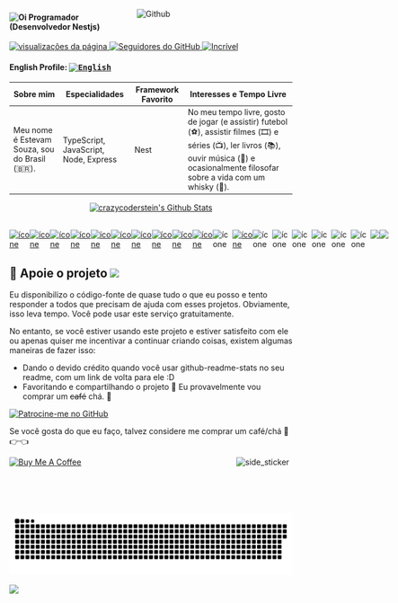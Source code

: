 <img width="55%" align="right" alt="Github" src="https://raw.githubusercontent.com/onimur/.github/master/.resources/git-header.svg" /> <h4> <img src="https://emojis.slackmojis.com/emojis/images/1588866973/8934/hellokittydance.gif?1588866973" alt="Oi" width="42" /> Programador (Desenvolvedor Nestjs) </h4> <p align="left"> <a href="https://github.com/estevam5s"> <img src="https://komarev.com/ghpvc/?username=estevam5s" alt="visualizações da página"> </a> <a href="https://github.com/estevam5s?tab=followers"> <img alt="Seguidores do GitHub" src="https://img.shields.io/github/followers/estevam5s?color=green&logo=github"> </a> <a href="https://github.com/abhisheknaiidu/awesome-github-profile-readme"> <img alt="Incrível" src="https://awesome.re/mentioned-badge.svg"> </a> </p>

#### English Profile: <kbd>[<img title="English" alt="English" src="https://img.icons8.com/color/48/000000/usa.png" width="22">](https://github.com/estevam5s/estevam5s/blob/main/README.md)</kbd>

| **Sobre mim**                                 | **Especialidades**                          | **Framework Favorito** | **Interesses e Tempo Livre**                                                                                                                                                                      |
| --------------------------------------------- | ------------------------------------------- | ---------------------- | ------------------------------------------------------------------------------------------------------------------------------------------------------------------------------------------------- |
| Meu nome é Estevam Souza, sou do Brasil (🇧🇷). | TypeScript, JavaScript, Node, Express | Nest     | No meu tempo livre, gosto de jogar (e assistir) futebol (⚽️), assistir filmes (🎞️) e séries (📺), ler livros (📚), ouvir música (🎵) e ocasionalmente filosofar sobre a vida com um whisky (🍺). |

<p align="center">
	<a href="https://github.com/estevam5s">
		<img align="center" src="https://streak-stats.demolab.com?user=estevam5s&theme=radical&hide_border=true&border_radius=1&date_format=M%20j%5B%2C%20Y%5D&exclude_days=Sun%2CMon%2CTue%2CWed%2CThu%2CFri%2CSat&card_width=756&stroke=C522EB" alt="crazycoderstein's Github Stats" />
	</a>
</p>
<br />

<!-- \[!\[My Skills\](https://skillicons.dev/icons?i=nestjs,js,ts,aws,graphql,linux,postgres,reactivex,mongo,express,prisma,docker,apollo,jenkins,pug)\](https://skillicons.dev) --> <div style="display: flex; align-items: flex-start; align: center"> <tr> </td> <td align="center" width="35"> <a href="#macropower-tech"> <img src="https://techstack-generator.vercel.app/graphql-icon.svg" alt="ícone" width="35" height="35" /> </a> </td> <td align="center" width="35"> <a href="#macropower-tech"> <img src="https://techstack-generator.vercel.app/gatsby-icon.svg" alt="ícone" width="35" height="35" /> </a> </td> <td align="center" width="35"> <a href="#macropower-tech"> <img src="https://techstack-generator.vercel.app/jest-icon.svg" alt="ícone" width="35" height="35" /> </a> </td> <td align="center" width="35"> <a href="#macropower-tech"> <img src="https://techstack-generator.vercel.app/prettier-icon.svg" alt="ícone" width="35" height="35" /> </a> </td> <td align="center" width="35"> <a href="#macropower-tech"> <img src="https://techstack-generator.vercel.app/redux-icon.svg" alt="ícone" width="35" height="35" /> </a> </td> <td align="center" width="35"> <a href="#macropower-tech"> <img src="https://techstack-generator.vercel.app/restapi-icon.svg" alt="ícone" width="35" height="35" /> </a> </td> <td align="center" width="35"> <a href="#macropower-tech"> <img src="https://techstack-generator.vercel.app/nginx-icon.svg" alt="ícone" width="35" height="35" /> </a> </td> <td align="center" width="35"> <a href="#macropower-tech"> <img src="https://techstack-generator.vercel.app/react-icon.svg" alt="ícone" width="35" height="35" /> </a> </td> <td align="center" width="35"> <a href="#macropower-tech"> <img src="https://techstack-generator.vercel.app/java-icon.svg" alt="ícone" width="35" height="35" /> </a> </td> <td align="center" width="35"> <a href="#macropower-tech"> <img src="https://techstack-generator.vercel.app/python-icon.svg" alt="ícone" width="35" height="35" /> </a> </td> <td align="center" width="35"> <img src="https://techstack-generator.vercel.app/github-icon.svg" alt="ícone" width="35" height="35" /> </td> <td align="center" width="35"> <a href="#macropower-tech"> <img src="https://techstack-generator.vercel.app/docker-icon.svg" alt="ícone" width="35" height="35" /> </a> </td> <td align="center" width="35"> <img src="https://techstack-generator.vercel.app/js-icon.svg" alt="ícone" width="35" height="35" /> </td> <td align="center" width="35"> <img src="https://techstack-generator.vercel.app/cpp-icon.svg" alt="ícone" width="35" height="35" /> </td> <td align="center" width="35"> <img src="https://techstack-generator.vercel.app/webpack-icon.svg" alt="ícone" width="35" height="35" /> </td> <td align="center" width="35"> <img src="https://techstack-generator.vercel.app/mysql-icon.svg" alt="ícone" width="35" height="35" /> </td> <td align="center" width="35"> <img src="https://techstack-generator.vercel.app/ts-icon.svg" alt="ícone" width="35" height="35" /> </td> <td align="center" width="35"> <img src="https://techstack-generator.vercel.app/aws-icon.svg" alt="ícone" width="35" height="35" /> </td> <td align="center" width="35"> <img src="https://github.com/Anmol-Baranwal/Cool-GIFs-For-GitHub/assets/74038190/de038172-e903-4951-926c-755878deb0b4" width="35"> </td> <td align="center" width="35"> <img src="https://github.com/Anmol-Baranwal/Cool-GIFs-For-GitHub/assets/74038190/398b19b1-9aae-4c1f-8bc0-d172a2c08d68" width="35"> </td> </tr> <tr> </tr> </div>

## :sparkling_heart: Apoie o projeto <img src="https://github.githubassets.com/images/mona-whisper.gif" />

Eu disponibilizo o código-fonte de quase tudo o que eu posso e tento responder a todos que precisam de ajuda com esses projetos. Obviamente, isso leva tempo. Você pode usar este serviço gratuitamente.

No entanto, se você estiver usando este projeto e estiver satisfeito com ele ou apenas quiser me incentivar a continuar criando coisas, existem algumas maneiras de fazer isso:

- Dando o devido crédito quando você usar github-readme-stats no seu readme, com um link de volta para ele :D
- Favoritando e compartilhando o projeto :rocket: Eu provavelmente vou comprar um ~~café~~ chá. :tea:

<a href="https://github.com/sponsors/estevam5s" target="\_blank"><img height="40" alt="Patrocine-me no GitHub" src = "https://img.shields.io/badge/Patrocine-me no GitHub-30363D?style=for-the-badge&logo=GitHub-Sponsors&logoColor=#white"></a>

Se você gosta do que eu faço, talvez considere me comprar um café/chá 🥺👉👈

<a href="https://www.buymeacoffee.com/estevamsl" target="_blank"><img src="https://cdn.buymeacoffee.com/buttons/v2/default-blue.png" alt="Buy Me A Coffee" style="height: 40px !important;width: 145px !important;" ></a> <img align="right" width=100px height=100px alt="side_sticker" src="https://media.giphy.com/media/TEnXkcsHrP4YedChhA/giphy.gif"/>

<p align="center">
  <img src="https://github.com/estevam5s/estevam5s/blob/main/animated/github-contribution-grid-snake-dark.svg" alt="snake"></center>
</p>

![](https://user-images.githubusercontent.com/73097560/115834477-dbab4500-a447-11eb-908a-139a6edaec5c.gif)
